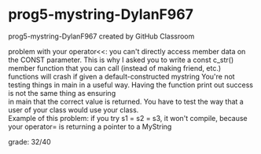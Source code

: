 # prog5-mystring-DylanF967
prog5-mystring-DylanF967 created by GitHub Classroom

problem with your operator<<: you can't directly access member data on the CONST parameter. This is why I asked you to write a const c_str() member function that you can call (instead of making friend, etc.)  
functions will crash if given a default-constructed mystring
You're not testing things in main in a useful way. Having the function print out success is not the same thing as ensuring  
in main that the correct value is returned. You have to test the way that a user of your class would use your class.  
Example of this problem: if you try s1 = s2 = s3, it won't compile, because your operator= is returning a pointer to a MyString

grade: 32/40

